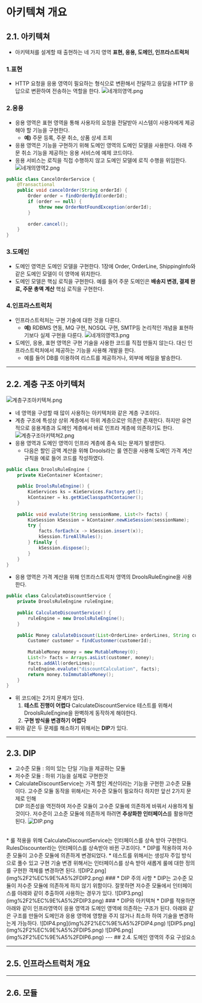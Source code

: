 # 아키텍쳐 개요
## 2.1. 아키텍쳐
* 아키텍처를 설계할 때 출현하는 네 가지 영역 **표현, 응용, 도메인, 인프라스트럭처**
### 1.표현
* HTTP 요청을 응용 영역이 필요하는 형식으로 변환해서 전달하고 응답을 HTTP 응답으로 변환하여 전송하는 역할을 한다.
  ![네개의영역.png](img%2F2%EC%9E%A5%2F%EB%84%A4%EA%B0%9C%EC%9D%98%EC%98%81%EC%97%AD.png)
### 2.응용
* 응용 영역은 표현 영역을 통해 사용자의 요청을 전달받아 시스템이 사용자에게 제공해야 할 기능을 구현한다.
  * **예)** 주문 등록, 주문 취소, 상품 상세 조회
* 응용 영역은 기능을 구현하기 위해 도메인 영역의 도메인 모델을 사용한다. 아래 주문 취소 기능을 제공하는 응용 서비스에 예제 코드이다.
* 응용 서비스는 로직을 직접 수행하지 않고 도메인 모델에 로직 수행을 위임한다.
  ![네개의영역2.png](img%2F2%EC%9E%A5%2F%EB%84%A4%EA%B0%9C%EC%9D%98%EC%98%81%EC%97%AD2.png)
~~~java
public class CancelOrderService {
    @Transactional
    public void cancelOrder(String orderId) {
        Order order = findOrderById(orderId);
        if (order == null) {
            throw new OrderNotFoundException(orderId);
        }
        
        order.cancel();
    }
}
~~~
### 3.도메인
* 도메인 영역은 도메인 모델을 구현한다. 1장에 Order, OrderLine, ShippingInfo와 같은 도메인 모델이 이 영역에 위치한다.
* 도메인 모델은 핵심 로직을 구현한다. 예를 들어 주문 도메인은 **배송지 변경, 결제 완료, 주문 총액 계산** 핵심 로직을 구현한다.
### 4.인프라스트럭처
* 인프라스트럭처는 구현 기술에 대한 것을 다룬다.
  * **예)** RDBMS 연동, MQ 구현, NOSQL 구현, SMTP등 논리적인 개념을 표현하기보다 실제 구현을 다룬다.
![네개의영역3.png](img%2F2%EC%9E%A5%2F%EB%84%A4%EA%B0%9C%EC%9D%98%EC%98%81%EC%97%AD3.png)
* 도메인, 응용, 표현 영역은 구현 기술을 사용한 코드를 직접 만들지 않는다. 대신 인프라스트럭처에서 제공하는 기능을 사용해 개발을 한다.
  * 예를 들어 DB를 이용하여 리스트를 제공하거나, 외부에 메일을 발송한다.

---
## 2.2. 계층 구조 아키텍처
![계층구조아키텍쳐.png](img%2F2%EC%9E%A5%2F%EA%B3%84%EC%B8%B5%EA%B5%AC%EC%A1%B0%EC%95%84%ED%82%A4%ED%85%8D%EC%B3%90.png)
* 네 영역을 구성할 때 많이 사용하는 아키텍처와 같은 계층 구조이다.
* 계층 구조에 특성상 상위 계층에서 하위 계층으로만 의존만 존재한다. 하지만 유연적으로 응용계층과 도메인 계층에서 바로 인프라 계층에 의존하기도 한다.
![계층구조아키텍쳐2.png](img%2F2%EC%9E%A5%2F%EA%B3%84%EC%B8%B5%EA%B5%AC%EC%A1%B0%EC%95%84%ED%82%A4%ED%85%8D%EC%B3%902.png)
* 응용 영역과 도메인 영역이 인프라 계층에 종속 되는 문제가 발생한다.
  * 다음은 할인 금액 계산을 위해 Drools라는 룰 엔진을 사용해 도메인 가격 계산 규칙을 예로 들어 코드를 작성하였다.
~~~java
public class DroolsRuleEngine {
    private KieContainer kContainer;
    
    public DroolsRuleEngine() {
        KieServices ks = KieServices.Factory.get();
        kContainer = ks.getKieClasspathContainer();
    }
    
    public void evalute(String sessionName, List<?> facts) {
        KieSession kSession = kContainer.newKieSession(sessionName);
        try {
            facts.forEach(x -> kSession.insert(x));
            kSession.fireAllRules();
        } finally {
            kSession.dispose();
        }
    }
}
~~~
* 응용 영역은 가격 계산을 위해 인프라스트럭처 영역의 DroolsRuleEngine을 사용한다.
~~~java
public class CalculateDiscountService {
    private DroolsRuleEngine ruleEngine;
    
    public CalculateDiscountService() {
        ruleEngine = new DroolsRuleEngine();
    }
    
    public Money calulateDiscount(List<OrderLine> orderLines, String customerId) {
        Customer customer = findCustonmer(customerId);
        
        MutableMoney money = new MutableMoney(0);
        List<?> facts = Arrays.asList(customer, money);
        facts.addAll(orderLines);
        ruleEngine.evalute("discountCalculation", facts);
        return money.toImmutableMoney();
    }
}
~~~
* 위 코드에는 2가지 문제가 있다.
  1. **테스트 진행이 어렵다** CalculateDiscountService 테스트를 위해서 DroolsRuleEngine을 완벽하게 동작하게 해야한다.
  2. **구현 방식을 변경하기 어렵다**
* 위와 같은 두 문제를 해소하기 위해서는 **DIP**가 있다.
---
## 2.3. DIP
* 고수준 모듈 : 의미 있는 단일 기능을 제공하는 모듈
* 저수준 모듈 : 하위 기능을 실제로 구현한것
* CalculateDiscountService는 가격 할인 계산이라는 기능을 구현한 고수준 모듈이다. 고수준 모듈 동작을 위해서는 저수준 모듈이 필요하다 하지만 앞선 2가지 문제로 인해<br>
DIP 의존성을 역전하여 저수준 모듈이 고수준 모듈에 의존하게 바꿔서 사용하게 될 것이다. 저수준이 고소준 모듈에 의존하게 하려면 **추상화한 인터페이스**를 활용하면 된다.
![DIP.png](img%2F2%EC%9E%A5%2FDIP.png)
<br>
* 룰 적용을 위해 CalculateDiscountService는 인터페이스를 상속 받아 구현한다. RulesDiscounter라는 인터페이스를 상속받아 바뀐 구조이다.
* DIP를 적용하여 저수준 모듈이 고수준 모듈에 의존하게 변경되었다.
* 테스트를 위해서는 생성자 주입 방식으로 풀수 있고 구현 기술 변경 위해서는 인터페이스를 상속 받아 새롭게 룰에 대한 정의를 구현한 객체를 변경하면 된다.
![DIP2.png](img%2F2%EC%9E%A5%2FDIP2.png)
### * DIP 주의 사항
* DIP는 고수준 모듈이 저수준 모듈에 의존하게 하지 않기 위함이다. 잘못하면 저수준 모듈에서 인터페이스를 아래와 같이 추출하여 사용하는 경우가 있다.
![DIP3.png](img%2F2%EC%9E%A5%2FDIP3.png)
### * DIP와 아키텍쳐
* DIP를 적용하면 아래와 같이 인프라영역이 응용 영역과 도메인 영역에 의존하는 구조가 된다. 아래와 같은 구조를 만들어 도메인과 응용 영역에 영향을 주지 않거나 최소하 하여 기술을 변경하는게 가능하다.
![DIP4.png](img%2F2%EC%9E%A5%2FDIP4.png)
![DIP5.png](img%2F2%EC%9E%A5%2FDIP5.png)
![DIP6.png](img%2F2%EC%9E%A5%2FDIP6.png)
---
## 2.4. 도메인 영역의 주요 구성요소

---
## 2.5. 인프라스트럭처 개요

---
## 2.6. 모듈